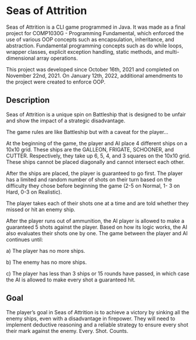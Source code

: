 # Seas of Attrition
Seas of Attrition is a CLI game programmed in Java. It was made as a final project for COMP1030G - Programming Fundamental, which enforced the use of various OOP concepts such as encapsulation, inheritance, and abstraction. Fundamental programming concepts such as do while loops, wrapper classes, explicit exception handling, static methods, and multi-dimensional array operations.

This project was developed since October 16th, 2021 and completed on November 22nd, 2021. On January 12th, 2022, additional amendments to the project were created to enforce OOP.

## Description
Seas of Attrition is a unique spin on Battleship that is designed to be unfair and show the impact of a strategic disadvantage. 

The game rules are like Battleship but with a caveat for the player... 

At the beginning of the game, the player and AI place 4 different ships on a 10x10 grid. These ships are the GALLEON, FRIGATE, SCHOONER, and CUTTER. Respectively, they take up 6, 5, 4, and 3 squares on the 10x10 grid. These ships cannot be placed diagonally and cannot intersect each other. 

After the ships are placed, the player is guaranteed to go first. The player has a limited and random number of shots on their turn based on the difficulty they chose before beginning the game (2-5 on Normal, 1- 3 on Hard, 0-3 on Realistic). 

The player takes each of their shots one at a time and are told whether they missed or hit an enemy ship. 

After the player runs out of ammunition, the AI player is allowed to make a guaranteed 5 shots against the player. Based on how its logic works, the AI also evaluates their shots one by one. The game between the player and AI continues until: 

a) The player has no more ships.

b) The enemy has no more ships. 

c) The player has less than 3 ships or 15 rounds have passed, in which case the AI is allowed to make every shot a guaranteed hit.

## Goal
The player’s goal in Seas of Attrition is to achieve a victory by sinking all the enemy ships, even with a disadvantage in firepower. They will need to implement deductive reasoning and a reliable strategy to ensure every shot their mark against the enemy. Every. Shot. Counts.
